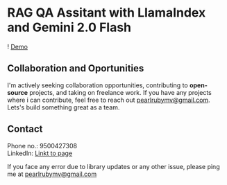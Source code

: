 # RAG QA Assitant with LlamaIndex and Gemini 2.0 Flash

! [Demo]()

## Collaboration and Oportunities
I'm actively seeking collaboration opportunities, contributing to **open-source** projects, and taking on freelance work. If you have any projects where i can contribute, feel free to reach out [pearlrubymv@gmail.com](mailto:pearlrubymv@gmail.com). Lets's build something great as a team.

## Contact
Phone no.: 9500427308 \
LinkedIn: [Linkt to page](https://www.linkedin.com/in/muthumanickamv/) 

If you face any error due to library updates or any other issue, please ping me at [pearlrubymv@gmail.com](mailto:pearlrubymv@gmail.com)
